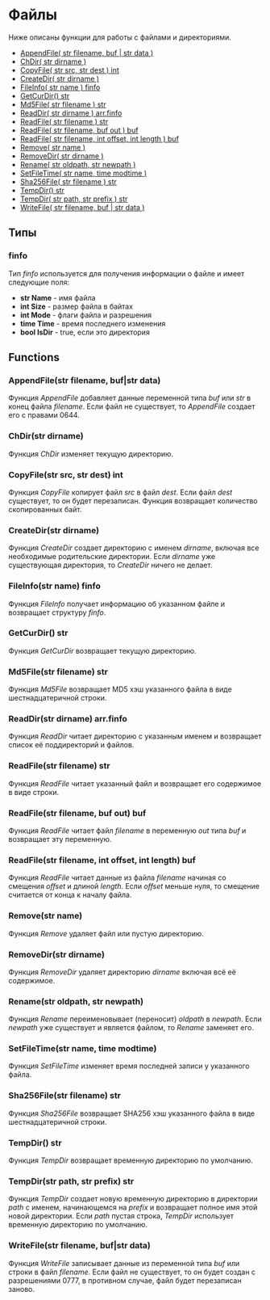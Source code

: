 # Файлы

Ниже описаны функции для работы с файлами и директориями.

* [AppendFile\( str filename, buf \| str data \)](file.md#appendfile-str-filename-buf-or-str-data)
* [ChDir\( str dirname \)](file.md#chdir-str-dirname)
* [CopyFile\( str src, str dest \) int](file.md#copyfile-str-src-str-dest-int)
* [CreateDir\( str dirname \)](file.md#createdir-str-dirname)
* [FileInfo\( str name \) finfo](file.md#fileinfo-str-name-finfo)
* [GetCurDir\(\) str](file.md#getcurdir-str)
* [Md5File\( str filename \) str](file.md#md-5-file-str-filename-str)
* [ReadDir\( str dirname \) arr.finfo](file.md#readdir-str-dirname-arr-finfo)
* [ReadFile\( str filename \) str](file.md#readfile-str-filename-str)
* [ReadFile\( str filename, buf out \) buf](file.md#readfile-str-filename-buf-out-buf)
* [ReadFile\( str filename, int offset, int length \) buf](file.md#readfile-str-filename-int-offset-int-length-buf)
* [Remove\( str name \)](file.md#remove-str-name)
* [RemoveDir\( str dirname \)](file.md#removedir-str-dirname)
* [Rename\( str oldpath, str newpath \)](file.md#rename-str-oldpath-str-newpath)
* [SetFileTime\( str name, time modtime \)](file.md#setfiletime-str-name-time-modtime)
* [Sha256File\( str filename \) str](file.md#sha-256-file-str-filename-str)
* [TempDir\(\) str](file.md#tempdir-str)
* [TempDir\( str path, str prefix \) str](file.md#tempdir-str-path-str-prefix-str)
* [WriteFile\( str filename, buf \| str data \)](file.md#writefile-str-filename-buf-or-str-data)

## Типы

### finfo

Тип _finfo_ используется для получения информации о файле и имеет следующие поля:

* **str Name** - имя файла
* **int Size** - размер файла в байтах
* **int Mode** - флаги файла и разрешения
* **time Time** - время последнего изменения
* **bool IsDir** - true, если это директория

## Functions

### AppendFile\(str filename, buf\|str data\)

Функция _AppendFile_ добавляет данные переменной типа _buf_ или _str_ в конец файла _filename_. Если файл не существует, то _AppendFile_ создает его с правами 0644.

### ChDir\(str dirname\)

Функция _ChDir_ изменяет текущую директорию.

### CopyFile\(str src, str dest\) int

Функция _CopyFile_ копирует файл _src_ в файл _dest_. Если файл _dest_ существует, то он будет перезаписан. Функция возвращает количество скопированных байт.

### CreateDir\(str dirname\)

Функция _CreateDir_ создает директорию с именем _dirname_, включая все необходимые родительские директории. Если _dirname_ уже существующая директория, то _CreateDir_ ничего не делает.

### FileInfo\(str name\) finfo

Функция _FileInfo_ получает информацию об указанном файле и возвращает структуру _finfo_.

### GetCurDir\(\) str

Функция _GetCurDir_ возвращает текущую директорию.

### Md5File\(str filename\) str

Функция _Md5File_ возвращает MD5 хэш указанного файла в виде шестнадцатеричной строки.

### ReadDir\(str dirname\) arr.finfo

Функция _ReadDir_ читает директорию с указанным именем и возвращает список её поддиректорий и файлов.

### ReadFile\(str filename\) str

Функция _ReadFile_ читает указанный файл и возвращает его содержимое в виде строки.

### ReadFile\(str filename, buf out\) buf

Функция _ReadFile_ читает файл _filename_ в переменную _out_ типа _buf_ и возвращает эту переменную.

### ReadFile\(str filename, int offset, int length\) buf

Функция _ReadFile_ читает данные из файла _filename_ начиная со смещения _offset_ и длиной _length_. Если _offset_ меньше нуля, то смещение считается от конца к началу файла.

### Remove\(str name\)

Функция _Remove_ удаляет файл или пустую директорию.

### RemoveDir\(str dirname\)

Функция _RemoveDir_ удаляет директорию _dirname_ включая всё её содержимое.

### Rename\(str oldpath, str newpath\)

Функция _Rename_ переименовывает \(переносит\) _oldpath_ в _newpath_. Если _newpath_ уже существует и является файлом, то _Rename_ заменяет его.

### SetFileTime\(str name, time modtime\)

Функция _SetFileTime_ изменяет время последней записи у указанного файла.

### Sha256File\(str filename\) str

Функция _Sha256File_ возвращает SHA256 хэш указанного файла в виде шестнадцатеричной строки.

### TempDir\(\) str

Функция _TempDir_ возвращает временную директорию по умолчанию.

### TempDir\(str path, str prefix\) str

Функция _TempDir_ создает новую временную директорию в директории _path_ с именем, начинающемся на _prefix_ и возвращает полное имя этой новой директории. Если _path_ пустая строка, _TempDir_ использует временную директорию по умолчанию.

### WriteFile\(str filename, buf\|str data\)

Функция _WriteFile_ записывает данные из переменной типа _buf_ или строки в файл _filename_. Если файл не существует, то он будет создан с разрешениями 0777, в противном случае, файл будет перезаписан заново.

